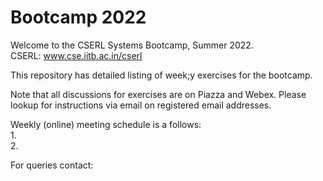 # Bootcamp 2022
Welcome to the CSERL Systems Bootcamp, Summer 2022. <br>
CSERL: www.cse.iitb.ac.in/cserl

This repository has detailed listing of week;y exercises for the bootcamp. 

Note that all discussions for exercises are on Piazza and Webex.
Please lookup for instructions via email on registered email addresses.

Weekly (online) meeting schedule is a follows:  
1.  
2.  

For queries contact:  
